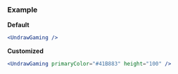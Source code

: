 ### Example

**Default**
```jsx
<UndrawGaming />
```

**Customized**
```jsx
<UndrawGaming primaryColor="#41B883" height="100" />
```
